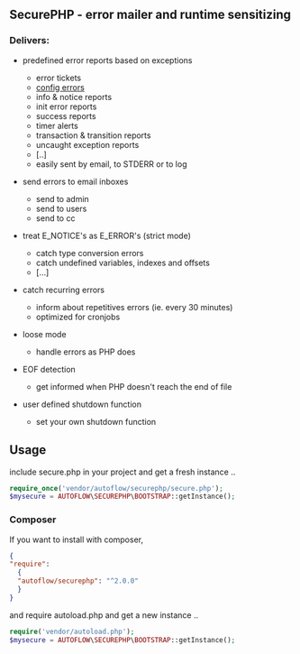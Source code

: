 ## SecurePHP - error mailer and runtime sensitizing

### Delivers:

* predefined error reports based on exceptions
  - error tickets
  - [config errors](doc/configerror.md)
  - info & notice reports
  - init error reports
  - success reports
  - timer alerts
  - transaction & transition reports
  - uncaught exception reports
  - [..]
  - easily sent by email, to STDERR or to log
  

* send errors to email inboxes
  - send to admin
  - send to users
  - send to cc
  
* treat E_NOTICE's as E_ERROR's (strict mode)
  - catch type conversion errors
  - catch undefined variables, indexes and offsets
  - […]
  
* catch recurring errors
  - inform about repetitives errors (ie. every 30 minutes)
  - optimized for cronjobs

* loose mode
  - handle errors as PHP does

* EOF detection
  - get informed when PHP doesn't reach the end of file

* user defined shutdown function
  - set your own shutdown function

## Usage

include secure.php in your project and get a fresh instance ..
```php
require_once('vendor/autoflow/securephp/secure.php');
$mysecure = AUTOFLOW\SECUREPHP\BOOTSTRAP::getInstance();
```

### Composer

If you want to install with composer,
```json
{
"require": 
  {
  "autoflow/securephp": "^2.0.0"
  }
}
```

and require autoload.php and get a new instance ..

```php
require('vendor/autoload.php');
$mysecure = AUTOFLOW\SECUREPHP\BOOTSTRAP::getInstance();
```

